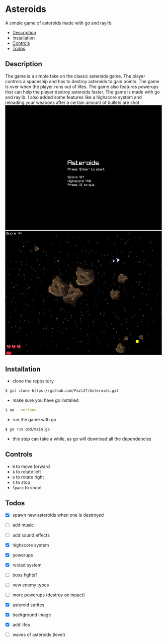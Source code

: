 # Asteroids

A simple game of asteroids made with go and raylib.

- [Description](#description)
- [Installation](#installation)
- [Controls](#controls)
- [Todos](#todos)

## Description
The game is a simple take on the classic asteroids game. The player controls a spaceship and has to destroy asteroids to gain points. The game is over when the player runs out of lifes. The game also features powerups that can help the player destroy asteroids faster. The game is made with go and raylib. 
I also added some features like a highscore system and reloading your weapons after a certain amount of bullets are shot.
![gameplay](./assets/Screenshots/menu_2.png)
![gameplay](./assets/Screenshots/gameplay_3.png)

## Installation
- clone the repository
```bash
$ git clone https://github.com/Pazl27/Asteroids.git
```
- make sure you have go installed
```bash
$ go --verions
```
- run the game with go
```bash
$ go run cmd/main.go
```
- this step can take a while, as go will download all the dependencies


## Controls 
- `W` to move forward
- `A` to rotate left
- `D` to rotate right
- `S` to stop
- `Space` to shoot

## Todos
- [x] spawn new asteroids when one is destroyed
- [ ] add music
- [ ] add sound effects
- [x] highscore system
- [x] powerups
- [x] reload system
- [ ] boss fights? 
- [ ] new enemy types
- [ ] more powerups (destroy on inpact)
- [x] asteroid sprites
- [x] background image 
- [x] add lifes
- [ ] waves of asteroids (level)

